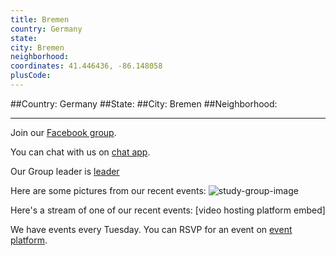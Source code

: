 ```yaml
---
title: Bremen
country: Germany
state: 
city: Bremen
neighborhood: 
coordinates: 41.446436, -86.148058
plusCode:
---
```


##Country: Germany
##State: 
##City: Bremen
##Neighborhood: 
*****
Join our [Facebook group](https://www.facebook.com/groups/free.code.camp.bremen).

You can chat with us on [chat app]().

Our Group leader is [leader]()

Here are some pictures from our recent events:
![study-group-image]()

Here's a stream of one of our recent events:
[video hosting platform embed]

We have events every Tuesday. You can RSVP for an event on [event platform]().

